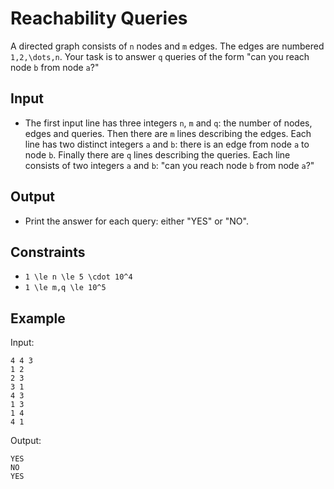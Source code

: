 # Reachability Queries 

A directed graph consists of ```n``` nodes and ```m``` edges. The edges are numbered ```1,2,\dots,n```.
Your task is to answer ```q``` queries of the form "can you reach node ```b``` from node ```a```?"
## Input
- The first input line has three integers ```n```, ```m``` and ```q```: the number of nodes, edges and queries.
Then there are ```m``` lines describing the edges. Each line has two distinct integers ```a``` and ```b```: there is an edge from node ```a``` to node ```b```.
Finally there are ```q``` lines describing the queries. Each line consists of two integers ```a``` and ```b```: "can you reach node ```b``` from node ```a```?"
## Output
- Print the answer for each query: either "YES" or "NO".
## Constraints

- ```1 \le n \le 5 \cdot 10^4```
- ```1 \le m,q \le 10^5```

## Example
Input:
```
4 4 3
1 2
2 3
3 1
4 3
1 3
1 4
4 1
```

Output:
```
YES
NO
YES
```
